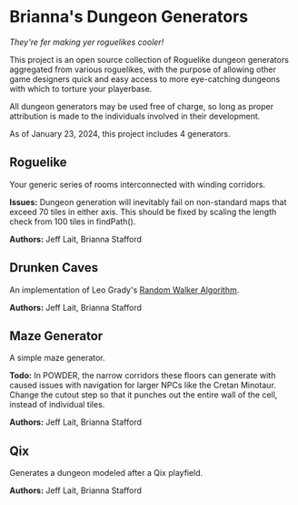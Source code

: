 <h1>Brianna's Dungeon Generators</h1>
<p><i>They're fer making yer roguelikes cooler!</i></p>

<p>This project is an open source collection of Roguelike dungeon generators aggregated from various roguelikes, with the purpose of allowing other game designers quick and easy access to more eye-catching dungeons with which to torture your playerbase.</p>

<p>All dungeon generators may be used free of charge, so long as proper attribution is made to the individuals involved in their development.</p>

<p>As of January 23, 2024, this project includes 4 generators.</p>

<h2>Roguelike</h2>
<p>Your generic series of rooms interconnected with winding corridors.</p>

<b>Issues:</b> Dungeon generation will inevitably fail on non-standard maps that exceed 70 tiles in either axis. This should be fixed by scaling the length check from 100 tiles in findPath().

<b>Authors:</b> Jeff Lait, Brianna Stafford

<h2>Drunken Caves</h2>
<p>An implementation of Leo Grady's <a href="https://en.wikipedia.org/wiki/Random_walker_algorithm">Random Walker Algorithm</a>.</p>

<b>Authors:</b> Jeff Lait, Brianna Stafford

<h2>Maze Generator</h2>
<p>A simple maze generator.</p>

<b>Todo:</b> In POWDER, the narrow corridors these floors can generate with caused issues with navigation for larger NPCs like the Cretan Minotaur. Change the cutout step so that it punches out the entire wall of the cell, instead of individual tiles.

<b>Authors:</b> Jeff Lait, Brianna Stafford

<h2>Qix</h2>
<p>Generates a dungeon modeled after a Qix playfield.</p>

<b>Authors:</b> Jeff Lait, Brianna Stafford
